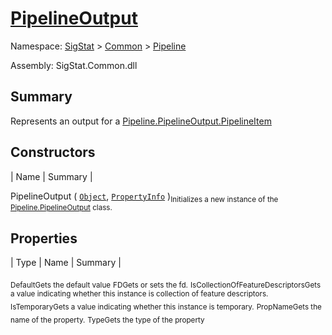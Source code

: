 # [PipelineOutput](./PipelineOutput.md)

Namespace: [SigStat]() > [Common](./../README.md) > [Pipeline](./README.md)

Assembly: SigStat.Common.dll

## Summary
Represents an output for a [Pipeline.PipelineOutput.PipelineItem](https://github.com/hargitomi97/sigstat/blob/master/docs/md/.md)

## Constructors

| Name | Summary | 

PipelineOutput ( [`Object`](https://docs.microsoft.com/en-us/dotnet/api/System.Object), [`PropertyInfo`](https://docs.microsoft.com/en-us/dotnet/api/System.Reflection.PropertyInfo) )<sub>Initializes a new instance of the [Pipeline.PipelineOutput](https://github.com/hargitomi97/sigstat/blob/master/docs/md/SigStat/Common/Pipeline/PipelineOutput.md) class.</sub>


## Properties

| Type | Name | Summary | 

<sub>Default</sub><sub>Gets the default value</sub>
<sub>FD</sub><sub>Gets or sets the fd.</sub>
<sub>IsCollectionOfFeatureDescriptors</sub><sub>Gets a value indicating whether this instance is collection of feature descriptors.</sub>
<sub>IsTemporary</sub><sub>Gets a value indicating whether this instance is temporary.</sub>
<sub>PropName</sub><sub>Gets the name of the property.</sub>
<sub>Type</sub><sub>Gets the type of the property</sub>


